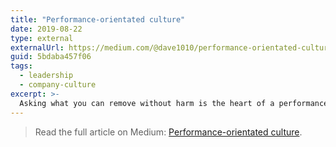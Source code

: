 ```yaml
---
title: "Performance-orientated culture"
date: 2019-08-22
type: external
externalUrl: https://medium.com/@dave1010/performance-orientated-culture-5bdaba457f06
guid: 5bdaba457f06
tags:
  - leadership
  - company-culture
excerpt: >-
  Asking what you can remove without harm is the heart of a performance culture.
---
```


> Read the full article on Medium: [Performance-orientated culture](https://medium.com/@dave1010/performance-orientated-culture-5bdaba457f06).
